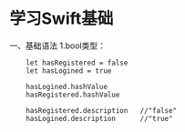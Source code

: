 # 学习Swift基础
一、基础语法 
    1.bool类型：
            
        let hasRegistered = false   
        let hasLogined = true
        
        hasLogined.hashValue
        hasRegistered.hashValue

        hasRegistered.description   //"false"
        hasLogined.description      //"true"
